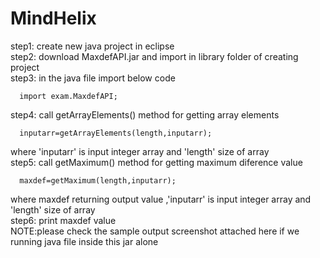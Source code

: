 # MindHelix

step1: create new java project in eclipse <br />
step2: download MaxdefAPI.jar and import in library folder of creating project<br />
step3: in the java file import below code<br />

      import exam.MaxdefAPI;
      
step4: call getArrayElements() method for getting array elements<br />

      inputarr=getArrayElements(length,inputarr);
where 'inputarr' is input integer array and 'length' size of array<br />
step5: call getMaximum() method for getting maximum diference value<br />

      maxdef=getMaximum(length,inputarr);
      
where maxdef returning output value ,'inputarr' is input integer array and 'length' size of array<br />
step6: print maxdef value<br />
NOTE:please check the sample output screenshot attached here if we running java file inside this jar alone<br />

